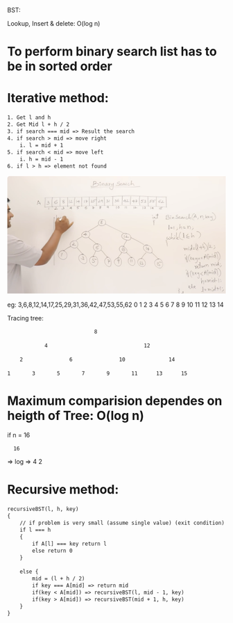 BST:

Lookup, Insert & delete: O(log n)

# To perform binary search list has to be in sorted order
# Iterative method:
    1. Get l and h
    2. Get Mid l + h / 2
    3. if search === mid => Result the search 
    4. if search > mid => move right
        i. l = mid + 1
    5. if search < mid => move left
        i. h = mid - 1
    6. if l > h => element not found


![alt text](image.png)

eg: 3,6,8,12,14,17,25,29,31,36,42,47,53,55,62
    0 1 2 3  4  5  6  7  8  9  10 11 12 13 14     

Tracing tree:

                                8

                4                               12

        2               6               10              14

    1       3       5       7       9       11      13      15

# Maximum comparision dependes on heigth of Tree: O(log n)


if n = 16

      16
=> log    => 4
      2


# Recursive method:
```
recursiveBST(l, h, key)
{
    // if problem is very small (assume single value) (exit condition)
    if l === h
    {
        if A[l] === key return l
        else return 0
    }

    else {
        mid = (l + h / 2)
        if key === A[mid] => return mid
        if(key < A[mid]) => recursiveBST(l, mid - 1, key)
        if(key > A[mid]) => recursiveBST(mid + 1, h, key)
    }
}

```
